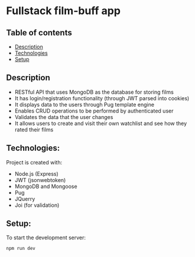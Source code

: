# Fullstack film-buff app

## Table of contents

- [Description](#description)
- [Technologies](#technologies)
- [Setup](#setup)

## Description

- RESTful API that uses MongoDB as the database for storing films
- It has login/registration functionality (through JWT parsed into cookies)
- It displays data to the users through Pug template engine
- Enables CRUD operations to be performed by authenticated user
- Validates the data that the user changes
- It allows users to create and visit their own watchlist and see how they rated their films

## Technologies:

Project is created with:

- Node.js (Express)
- JWT (jsonwebtoken)
- MongoDB and Mongoose
- Pug
- JQuerry
- Joi (for validation)

## Setup:

To start the development server:

```
npm run dev
```

